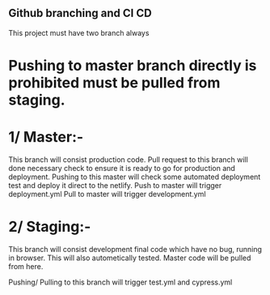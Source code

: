 ## Github branching and CI CD
This project must have two branch always
# Pushing to master branch directly is prohibited must be pulled from staging.

# 1/ Master:- 
This branch will consist production code. Pull request to this branch will done necessary check to ensure it is ready to go for production and deployment.
Pushing to this master will check some automated deployment test and deploy it direct to the netlify.
Push to master will trigger deployment.yml
Pull to master will trigger development.yml

# 2/ Staging:-
This branch will consist development final code which have no bug, running in browser. This will also autometically tested. Master code will be pulled from here.

Pushing/ Pulling to this branch will trigger test.yml and cypress.yml
